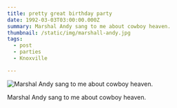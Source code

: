 ```yaml
---
title: pretty great birthday party
date: 1992-03-03T03:00:00.000Z
summary: Marshal Andy sang to me about cowboy heaven.
thumbnail: /static/img/marshall-andy.jpg
tags:
  - post
  - parties 
  - Knoxville

---
```


![Marshal Andy sang to me about cowboy heaven.](/static/img/marshall-andy.jpg "Marshal Andy sang to me about cowboy heaven.")

Marshal Andy sang to me about cowboy heaven.